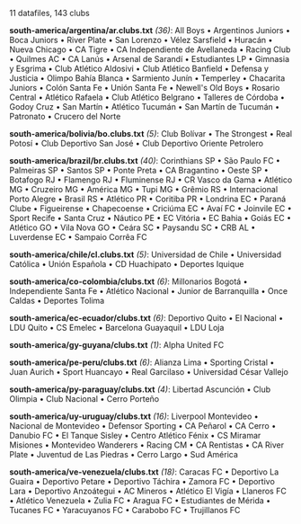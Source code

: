 11 datafiles, 143 clubs

**south-america/argentina/ar.clubs.txt** _(36)_:  All Boys • Argentinos Juniors • Boca Juniors • River Plate • San Lorenzo • Vélez Sarsfield • Huracán • Nueva Chicago • CA Tigre • CA Independiente de Avellaneda • Racing Club • Quilmes AC • CA Lanús • Arsenal de Sarandí • Estudiantes LP • Gimnasia y Esgrima • Club Atlético Aldosivi • Club Atlético Banfield • Defensa y Justicia • Olimpo Bahía Blanca • Sarmiento Junín • Temperley • Chacarita Juniors • Colón Santa Fe • Unión Santa Fe • Newell's Old Boys • Rosario Central • Atlético Rafaela • Club Atlético Belgrano • Talleres de Córdoba • Godoy Cruz • San Martín • Atlético Tucumán • San Martín de Tucumán • Patronato • Crucero del Norte

**south-america/bolivia/bo.clubs.txt** _(5)_:  Club Bolívar • The Strongest • Real Potosí • Club Deportivo San José • Club Deportivo Oriente Petrolero

**south-america/brazil/br.clubs.txt** _(40)_:  Corinthians SP • São Paulo FC • Palmeiras SP • Santos SP • Ponte Preta • CA Bragantino • Oeste SP • Botafogo RJ • Flamengo RJ • Fluminense RJ • CR Vasco da Gama • Atlético MG • Cruzeiro MG • América MG • Tupi MG • Grêmio RS • Internacional Porto Alegre • Brasil RS • Atlético PR • Coritiba PR • Londrina EC • Paraná Clube • Figueirense • Chapecoense • Criciúma EC • Avaí FC • Joinvile EC • Sport Recife • Santa Cruz • Náutico PE • EC Vitória • EC Bahia • Goiás EC • Atlético GO • Vila Nova GO • Ceára SC • Paysandu SC • CRB AL • Luverdense EC • Sampaio Corrêa FC

**south-america/chile/cl.clubs.txt** _(5)_:  Universidad de Chile • Universidad Católica • Unión Española • CD Huachipato • Deportes Iquique

**south-america/co-colombia/clubs.txt** _(6)_:  Millonarios Bogotá • Independiente Santa Fe • Atlético Nacional • Junior de Barranquilla • Once Caldas • Deportes Tolima

**south-america/ec-ecuador/clubs.txt** _(6)_:  Deportivo Quito • El Nacional • LDU Quito • CS Emelec • Barcelona Guayaquil • LDU Loja

**south-america/gy-guyana/clubs.txt** _(1)_:  Alpha United FC

**south-america/pe-peru/clubs.txt** _(6)_:  Alianza Lima • Sporting Cristal • Juan Aurich • Sport Huancayo • Real Garcilaso • Universidad César Vallejo

**south-america/py-paraguay/clubs.txt** _(4)_:  Libertad Ascunción • Club Olimpia • Club Nacional • Cerro Porteño

**south-america/uy-uruguay/clubs.txt** _(16)_:  Liverpool Montevideo • Nacional de Montevideo • Defensor Sporting • CA Peñarol • CA Cerro • Danubio FC • El Tanque Sisley • Centro Atlético Fénix • CS Miramar Misiones • Montevideo Wanderers • Racing CM • CA Rentistas • CA River Plate • Juventud de Las Piedras • Cerro Largo • Sud América

**south-america/ve-venezuela/clubs.txt** _(18)_:  Caracas FC • Deportivo La Guaira • Deportivo Petare • Deportivo Táchira • Zamora FC • Deportivo Lara • Deportivo Anzoátegui • AC Mineros • Atlético El Vigía • Llaneros FC • Atlético Venezuela • Zulia FC • Aragua FC • Estudiantes de Mérida • Tucanes FC • Yaracuyanos FC • Carabobo FC • Trujillanos FC

